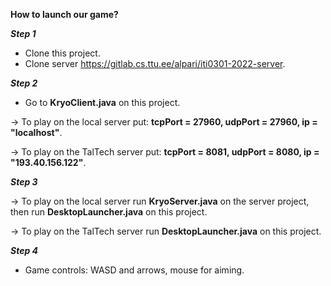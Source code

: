 **How to launch our game?**

**_Step 1_**

- Clone this project.
- Clone server https://gitlab.cs.ttu.ee/alpari/iti0301-2022-server.

**_Step 2_**

- Go to **KryoClient.java** on this project.

-> To play on the local server put: **tcpPort = 27960, udpPort = 27960, ip = "localhost"**.

-> To play on the TalTech server put: **tcpPort = 8081, udpPort = 8080, ip = "193.40.156.122"**.

**_Step 3_**

-> To play on the local server run **KryoServer.java** on the server project, then run **DesktopLauncher.java** on this project.

-> To play on the TalTech server run **DesktopLauncher.java** on this project.

**_Step 4_**

- Game controls: WASD and arrows, mouse for aiming.
